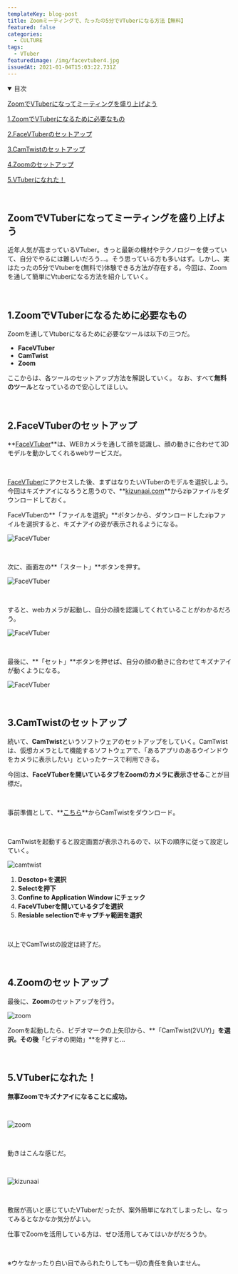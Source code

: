 ```yaml
---
templateKey: blog-post
title: Zoomミーティングで、たったの5分でVTuberになる方法【無料】
featured: false
categories:
  - CULTURE
tags:
  - VTuber
featuredimage: /img/facevtuber4.jpg
issuedAt: 2021-01-04T15:03:22.731Z
---
```

<details open><summary>目次</summary>

[ZoomでVTuberになってミーティングを盛り上げよう](#000)

[1.ZoomでVTuberになるために必要なもの](#001)

[2.FaceVTuberのセットアップ](#002)

[3.CamTwistのセットアップ](#003)

[4.Zoomのセットアップ](#004)

[5.VTuberになれた！](#005)

</details>

<br>

<div id="000">

## ZoomでVTuberになってミーティングを盛り上げよう

近年人気が高まっているVTuber。きっと最新の機材やテクノロジーを使っていて、自分でやるには難しいだろう...。そう思っている方も多いはず。しかし、実はたったの5分でVtuberを(無料で)体験できる方法が存在する。今回は、Zoomを通して簡単にVtuberになる方法を紹介していく。

</div>

<br>

<div id="001">

## 1.ZoomでVTuberになるために必要なもの

Zoomを通してVtuberになるために必要なツールは以下の三つだ。

* **FaceVTuber**
* **CamTwist**
* **Zoom**

ここからは、各ツールのセットアップ方法を解説していく。
なお、すべて**無料のツール**となっているので安心してほしい。

</div>

<br>

<div id="002">

## 2.FaceVTuberのセットアップ

**[FaceVTuber](https://facevtuber.com/)**は、WEBカメラを通して顔を認識し、顔の動きに合わせて3Dモデルを動かしてくれるwebサービスだ。

<br>

[FaceVTuber](https://facevtuber.com/)にアクセスした後、まずはなりたいVTuberのモデルを選択しよう。今回はキズナアイになろうと思うので、**[kizunaai.com](https://kizunaai.com/download/)**からzipファイルをダウンロードしておく。

FaceVTuberの**「ファイルを選択」**ボタンから、ダウンロードしたzipファイルを選択すると、キズナアイの姿が表示されるようになる。

![FaceVTuber](/img/facevtuber1.jpg "FaceVTuber")

<br>

次に、画面左の**「スタート」**ボタンを押す。

![FaceVTuber](/img/facevtuber2.jpg "FaceVTuber")

<br>

すると、webカメラが起動し、自分の顔を認識してくれていることがわかるだろう。

![FaceVTuber](/img/facevtuber3.jpg "FaceVTuber")

<br>

最後に、**「セット」**ボタンを押せば、自分の顔の動きに合わせてキズナアイが動くようになる。

![FaceVTuber](/img/facevtuber4.jpg "FaceVTuber")

</div>

<br>

<div id="003">

## 3.CamTwistのセットアップ

続いて、**CamTwist**というソフトウェアのセットアップをしていく。CamTwistは、仮想カメラとして機能するソフトウェアで、「あるアプリのあるウインドウをカメラに表示したい」といったケースで利用できる。

今回は、**FaceVTuberを開いているタブをZoomのカメラに表示させる**ことが目標だ。

<br>

事前準備として、**[こちら](http://camtwiststudio.com/download/)**からCamTwistをダウンロード。

<br>

CamTwistを起動すると設定画面が表示されるので、以下の順序に従って設定していく。

![camtwist](/img/camtwist.jpg "camtwist")

1. **Desctop+を選択**
2. **Selectを押下**
3. **Confine to Application Window にチェック**
4. **FaceVTuberを開いているタブを選択**
5. **Resiable selectionでキャプチャ範囲を選択**

<br>

以上でCamTwistの設定は終了だ。

</div>

<br>

<div id="004">

## 4.Zoomのセットアップ

最後に、**Zoom**のセットアップを行う。

![zoom](/img/zoom1.jpg "zoom")

Zoomを起動したら、ビデオマークの上矢印から、**「CamTwist(2VUY)」**を選択。その後**「ビデオの開始」**を押すと...

</div>

<br>

<div id="005">

## 5.VTuberになれた！

**無事Zoomでキズナアイになることに成功。**

<br>

![zoom](/img/zoom2.jpg "zoom")

<br>

動きはこんな感じだ。

<br>

![kizunaai](/img/kizunaai.gif "kizunaai")

<br>

敷居が高いと感じていたVTuberだったが、案外簡単になれてしまったし、なってみるとなかなか気分がよい。

仕事でZoomを活用している方は、ぜひ活用してみてはいかがだろうか。

<br>

※ウケなかったり白い目でみられたりしても一切の責任を負いません。
</div>